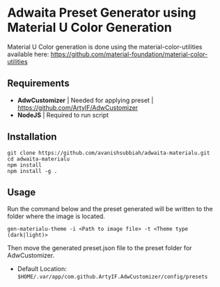 # Adwaita Preset Generator using Material U Color Generation
Material U Color generation is done using the material-color-utilities available here: https://github.com/material-foundation/material-color-utilities

## Requirements
 - **AdwCustomizer** | Needed for applying preset | https://github.com/ArtyIF/AdwCustomizer
 - **NodeJS** | Required to run script

## Installation
```
git clone https://github.com/avanishsubbiah/adwaita-materialu.git
cd adwaita-materialu
npm install
npm install -g .
```

## Usage
Run the command below and the preset generated will be written to the folder where the image is located.
```
gen-materialu-theme -i <Path to image file> -t <Theme type (dark|light)>
```
Then move the generated preset.json file to the preset folder for AdwCustomizer.
 - Default Location: `$HOME/.var/app/com.github.ArtyIF.AdwCustomizer/config/presets`
